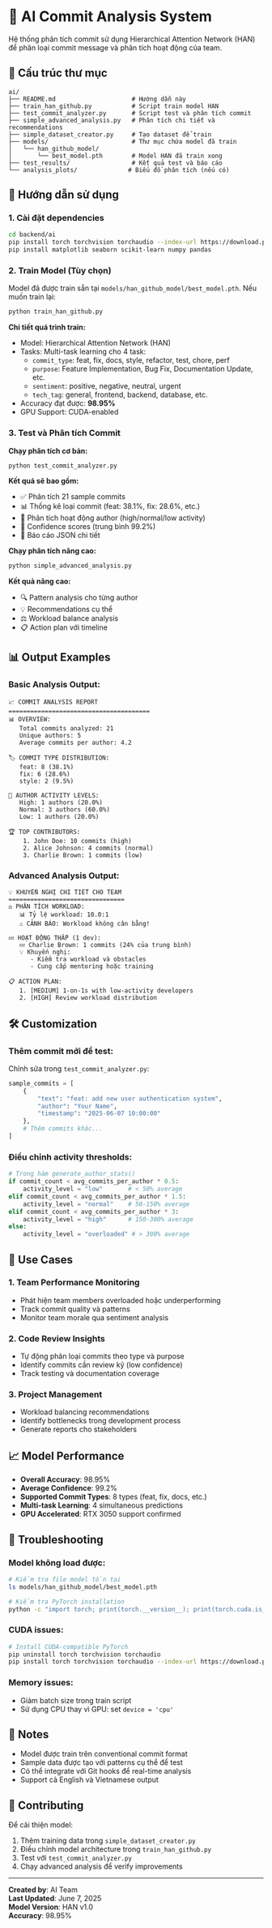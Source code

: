 # 🤖 AI Commit Analysis System

Hệ thống phân tích commit sử dụng Hierarchical Attention Network (HAN) để phân loại commit message và phân tích hoạt động của team.

## 📁 Cấu trúc thư mục

```
ai/
├── README.md                     # Hướng dẫn này
├── train_han_github.py           # Script train model HAN
├── test_commit_analyzer.py       # Script test và phân tích commit
├── simple_advanced_analysis.py   # Phân tích chi tiết và recommendations
├── simple_dataset_creator.py     # Tạo dataset để train
├── models/                       # Thư mục chứa model đã train
│   └── han_github_model/
│       └── best_model.pth        # Model HAN đã train xong
├── test_results/                 # Kết quả test và báo cáo
└── analysis_plots/              # Biểu đồ phân tích (nếu có)
```

## 🚀 Hướng dẫn sử dụng

### 1. Cài đặt dependencies

```bash
cd backend/ai
pip install torch torchvision torchaudio --index-url https://download.pytorch.org/whl/cu118
pip install matplotlib seaborn scikit-learn numpy pandas
```

### 2. Train Model (Tùy chọn)

Model đã được train sẵn tại `models/han_github_model/best_model.pth`. Nếu muốn train lại:

```bash
python train_han_github.py
```

**Chi tiết quá trình train:**
- Model: Hierarchical Attention Network (HAN)
- Tasks: Multi-task learning cho 4 task:
  - `commit_type`: feat, fix, docs, style, refactor, test, chore, perf
  - `purpose`: Feature Implementation, Bug Fix, Documentation Update, etc.
  - `sentiment`: positive, negative, neutral, urgent
  - `tech_tag`: general, frontend, backend, database, etc.
- Accuracy đạt được: **98.95%**
- GPU Support: CUDA-enabled

### 3. Test và Phân tích Commit

**Chạy phân tích cơ bản:**
```bash
python test_commit_analyzer.py
```

**Kết quả sẽ bao gồm:**
- ✅ Phân tích 21 sample commits
- 📊 Thống kê loại commit (feat: 38.1%, fix: 28.6%, etc.)
- 👥 Phân tích hoạt động author (high/normal/low activity)
- 🎯 Confidence scores (trung bình 99.2%)
- 📁 Báo cáo JSON chi tiết

**Chạy phân tích nâng cao:**
```bash
python simple_advanced_analysis.py
```

**Kết quả nâng cao:**
- 🔍 Pattern analysis cho từng author
- 💡 Recommendations cụ thể
- ⚖️ Workload balance analysis
- 📋 Action plan với timeline

## 📊 Output Examples

### Basic Analysis Output:
```
📈 COMMIT ANALYSIS REPORT
=======================================
📊 OVERVIEW:
   Total commits analyzed: 21
   Unique authors: 5
   Average commits per author: 4.2

🏷️ COMMIT TYPE DISTRIBUTION:
   feat: 8 (38.1%)
   fix: 6 (28.6%)
   style: 2 (9.5%)

👥 AUTHOR ACTIVITY LEVELS:
   High: 1 authors (20.0%)
   Normal: 3 authors (60.0%)
   Low: 1 authors (20.0%)

🏆 TOP CONTRIBUTORS:
    1. John Doe: 10 commits (high)
    2. Alice Johnson: 4 commits (normal)
    3. Charlie Brown: 1 commits (low)
```

### Advanced Analysis Output:
```
💡 KHUYẾN NGHỊ CHI TIẾT CHO TEAM
================================
⚖️ PHÂN TÍCH WORKLOAD:
   📊 Tỷ lệ workload: 10.0:1
   ⚠️ CẢNH BÁO: Workload không cân bằng!

💤 HOẠT ĐỘNG THẤP (1 dev):
   💤 Charlie Brown: 1 commits (24% của trung bình)
   💡 Khuyến nghị:
      - Kiểm tra workload và obstacles
      - Cung cấp mentoring hoặc training

📋 ACTION PLAN:
   1. [MEDIUM] 1-on-1s with low-activity developers
   2. [HIGH] Review workload distribution
```

## 🛠️ Customization

### Thêm commit mới để test:

Chỉnh sửa trong `test_commit_analyzer.py`:

```python
sample_commits = [
    {
        "text": "feat: add new user authentication system",
        "author": "Your Name",
        "timestamp": "2025-06-07 10:00:00"
    },
    # Thêm commits khác...
]
```

### Điều chỉnh activity thresholds:

```python
# Trong hàm generate_author_stats()
if commit_count < avg_commits_per_author * 0.5:
    activity_level = "low"       # < 50% average
elif commit_count < avg_commits_per_author * 1.5:
    activity_level = "normal"    # 50-150% average  
elif commit_count < avg_commits_per_author * 3:
    activity_level = "high"      # 150-300% average
else:
    activity_level = "overloaded" # > 300% average
```

## 🎯 Use Cases

### 1. Team Performance Monitoring
- Phát hiện team members overloaded hoặc underperforming
- Track commit quality và patterns
- Monitor team morale qua sentiment analysis

### 2. Code Review Insights  
- Tự động phân loại commits theo type và purpose
- Identify commits cần review kỹ (low confidence)
- Track testing và documentation coverage

### 3. Project Management
- Workload balancing recommendations
- Identify bottlenecks trong development process
- Generate reports cho stakeholders

## 📈 Model Performance

- **Overall Accuracy**: 98.95%
- **Average Confidence**: 99.2%
- **Supported Commit Types**: 8 types (feat, fix, docs, etc.)
- **Multi-task Learning**: 4 simultaneous predictions
- **GPU Accelerated**: RTX 3050 support confirmed

## 🔧 Troubleshooting

### Model không load được:
```bash
# Kiểm tra file model tồn tại
ls models/han_github_model/best_model.pth

# Kiểm tra PyTorch installation
python -c "import torch; print(torch.__version__); print(torch.cuda.is_available())"
```

### CUDA issues:
```bash
# Install CUDA-compatible PyTorch
pip uninstall torch torchvision torchaudio
pip install torch torchvision torchaudio --index-url https://download.pytorch.org/whl/cu118
```

### Memory issues:
- Giảm batch size trong train script
- Sử dụng CPU thay vì GPU: set `device = 'cpu'`

## 📝 Notes

- Model được train trên conventional commit format
- Sample data được tạo với patterns cụ thể để test
- Có thể integrate với Git hooks để real-time analysis
- Support cả English và Vietnamese output

## 🤝 Contributing

Để cải thiện model:
1. Thêm training data trong `simple_dataset_creator.py`
2. Điều chỉnh model architecture trong `train_han_github.py`
3. Test với `test_commit_analyzer.py`
4. Chạy advanced analysis để verify improvements

---

**Created by**: AI Team  
**Last Updated**: June 7, 2025  
**Model Version**: HAN v1.0  
**Accuracy**: 98.95%
